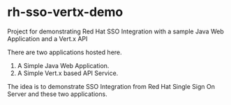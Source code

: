 # rh-sso-vertx-demo
Project for demonstrating Red Hat SSO Integration with a sample Java Web Application and a Vert.x API

There are two applications hosted here. 
1) A Simple Java Web Application.
2) A Simple Vert.x based API Service.

The idea is to demonstrate SSO Integration from Red Hat Single Sign On Server and these two applications. 
